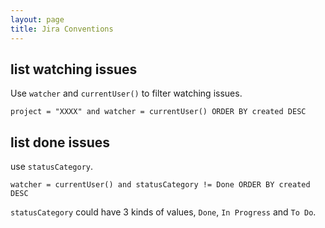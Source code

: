 ```yaml
---
layout: page
title: Jira Conventions
---
```


## list watching issues

Use `watcher` and `currentUser()` to filter watching issues.

```jql
project = "XXXX" and watcher = currentUser() ORDER BY created DESC
```

## list done issues

use `statusCategory`.

```jql
watcher = currentUser() and statusCategory != Done ORDER BY created DESC
```

`statusCategory` could have 3 kinds of values, `Done`, `In Progress` and `To Do`.
